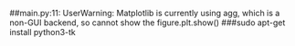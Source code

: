 ##main.py:11: UserWarning: Matplotlib is currently using agg, which is a non-GUI backend, so cannot show the figure.plt.show()
###sudo apt-get install python3-tk